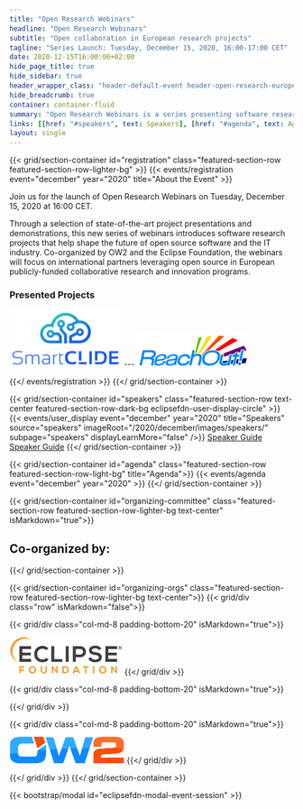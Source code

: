 ```yaml
---
title: "Open Research Webinars"
headline: "Open Research Webinars"
subtitle: "Open collaboration in European research projects"
tagline: "Series Launch: Tuesday, December 15, 2020, 16:00-17:00 CET"
date: 2020-12-15T16:00:00+02:00
hide_page_title: true
hide_sidebar: true
header_wrapper_class: "header-default-event header-open-research-europe-event"
hide_breadcrumb: true
container: container-fluid
summary: "Open Research Webinars is a series presenting software research projects that are helping to shape the future of open source software and the IT industry. Co-organized by OW2 and the Eclipse Foundation, the webinars will focus on international partners leveraging open source in European publicly-funded collaborative research and innovation programs."
links: [[href: "#speakers", text: Speakers], [href: "#agenda", text: Agenda]]
layout: single
---
```


{{< grid/section-container id="registration" class="featured-section-row featured-section-row-lighter-bg" >}}
   {{< events/registration event="december" year="2020" title="About the Event" >}} 

Join us for the launch of Open Research Webinars on Tuesday, December 15, 2020 at 16:00 CET. 

Through a selection of state-of-the-art project presentations and demonstrations, this new series of webinars introduces software research projects that help shape the future of open source software and the IT industry. Co-organized by OW2 and the Eclipse Foundation, the webinars will focus on international partners leveraging open source in European publicly-funded collaborative research and innovation programs.

### Presented Projects
[![SmartCLIDE](images/smartclide_logo.png)](http://smartclide.eu) --- [![ReachOut!](images/reachout_logo.png)](https://www.reachout-project.eu/)
   
   {{</ events/registration >}}
{{</ grid/section-container >}}

{{< grid/section-container id="speakers" class="featured-section-row text-center featured-section-row-dark-bg eclipsefdn-user-display-circle" >}}
  {{< events/user_display event="december" year="2020" title="Speakers" source="speakers" imageRoot="/2020/december/images/speakers/" subpage="speakers" displayLearnMore="false" />}}
<a href="../../speaker-guide">Speaker Guide<a>
[Speaker Guide](../../speaker-guide)
{{</ grid/section-container >}}

{{< grid/section-container id="agenda" class="featured-section-row featured-section-row-light-bg" title="Agenda">}}
  {{< events/agenda event="december" year="2020" >}}
{{</ grid/section-container >}}

{{< grid/section-container id="organizing-committee" class="featured-section-row featured-section-row-lighter-bg text-center" isMarkdown="true">}}

## Co-organized by: 
{{</ grid/section-container >}}

{{< grid/section-container id="organizing-orgs" class="featured-section-row featured-section-row-lighter-bg text-center">}}
{{< grid/div class="row" isMarkdown="false">}}

{{< grid/div class="col-md-8 padding-bottom-20" isMarkdown="true">}}
  
  [![Eclipse Research](images/eclipse_logo.png)](http://eclipse.org/research)
{{</ grid/div >}}

{{< grid/div class="col-md-8 padding-bottom-20" isMarkdown="true">}}
  
{{</ grid/div >}}
 

{{< grid/div class="col-md-8 padding-bottom-20" isMarkdown="true">}}
  
  [![OW2](images/ow2.png)](https://www.ow2.org/)
{{</ grid/div >}}

{{</ grid/div >}}
{{</ grid/section-container >}}

{{< bootstrap/modal id="eclipsefdn-modal-event-session" >}}